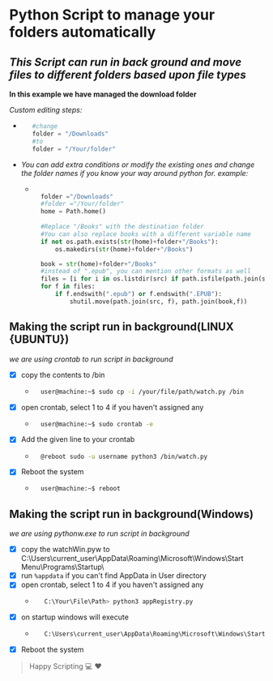 
# Python Script to manage your folders automatically
## _This Script can run in back ground and move files to different folders based upon file types_

**In this example we have managed the download folder**

*Custom editing steps:*
* ```python
     #change
     folder = "/Downloads"
     #to
     folder = "/Your/folder"
     ```
* *You can add extra conditions or modify the existing ones and change the folder names if you know your way around python  for. example:*
    * ```python

        folder ="/Downloads"
        #folder ="/Your/folder"
        home = Path.home()
        
        #Replace "/Books" with the destination folder
        #You can also replace books with a different variable name
        if not os.path.exists(str(home)+folder+"/Books"):
            os.makedirs(str(home)+folder+"/Books")

        book = str(home)+folder+"/Books"
        #instead of ".epub", you can mention other formats as well
        files = [i for i in os.listdir(src) if path.isfile(path.join(src, i))]
        for f in files:
            if f.endswith(".epub") or f.endswith(".EPUB"):
                shutil.move(path.join(src, f), path.join(book,f))
        ```

## Making the script run in background(LINUX {UBUNTU})

*we are using crontab to run script in background* 
* [x] copy the contents to /bin
    * ``` sh
        user@machine:~$ sudo cp -i /your/file/path/watch.py /bin 
        ```
* [x] open crontab, select 1 to 4 if you haven't assigned any
    * ``` bash
        user@machine:~$ sudo crontab -e
        ```
* [x] Add the given  line to your crontab
    * ``` bash 
        @reboot sudo -u username python3 /bin/watch.py
        ```
* [x] Reboot the system
    * ```bash
        user@machine:~$ reboot
        ```
## Making the script run in background(Windows)

*we are using pythonw.exe to run script in background* 
* [x] copy the watchWin.pyw to C:\Users\current_user\AppData\Roaming\Microsoft\Windows\Start Menu\Programs\Startup\
* [x] run ```%appdata``` if you can't find AppData in User directory
* [x] open crontab, select 1 to 4 if you haven't assigned any
    * ```bash
         C:\Your\File\Path> python3 appRegistry.py
         ```
* [x] on startup windows will execute 
     * ```bash
          C:\Users\current_user\AppData\Roaming\Microsoft\Windows\Start Menu\Programs\Startup> pythonw.exe watchWin.pyw
          ```
* [x] Reboot the system
>Happy Scripting :computer: :heart:
